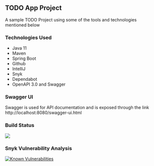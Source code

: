 ## TODO App Project
A sample TODO Project using some of the tools and technologies mentioned below

### Technologies Used
* Java 11
* Maven
* Spring Boot
* Github
* IntelliJ
* Snyk
* Dependabot
* OpenAPI 3.0 and Swagger

### Swagger UI
Swagger is used for API documentation and is exposed through the link http://localhost:8080/swagger-ui.html

### Build Status
![](https://github.com/skirankumars31/TodoApp/workflows/verifymaster/badge.svg)

### Snyk Vulnerability Analysis
[![Known Vulnerabilities](https://snyk.io/test/github/skirankumars31/TodoApp/badge.svg)](https://snyk.io/test/github/skirankumars31/TodoApp)